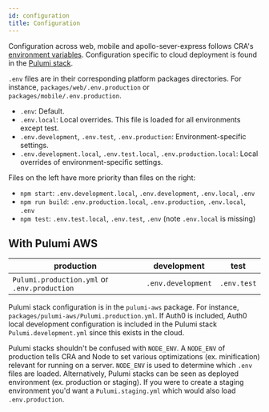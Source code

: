 ```yaml
---
id: configuration
title: Configuration
---
```


Configuration across web, mobile and apollo-sever-express follows CRA's [environment variables](https://create-react-app.dev/docs/adding-custom-environment-variables/). Configuration specific to cloud deployment is found in the [Pulumi stack](https://www.pulumi.com/docs/intro/concepts/stack/).

`.env` files are in their corresponding platform packages directories. For instance, `packages/web/.env.production` or `packages/mobile/.env.production`.

- `.env`: Default.
- `.env.local`: Local overrides. This file is loaded for all environments except test.
- `.env.development`, `.env.test`, `.env.production`: Environment-specific settings.
- `.env.development.local`, `.env.test.local`, `.env.production.local`: Local overrides of environment-specific settings.

Files on the left have more priority than files on the right:

- `npm start`: `.env.development.local`, `.env.development`, `.env.local`, `.env`
- `npm run build`: `.env.production.local`, `.env.production`, `.env.local`, `.env`
- `npm test`: `.env.test.local`, `.env.test`, `.env` (note `.env.local` is missing)

## With Pulumi AWS

| production                                   | development        | test        |
| -------------------------------------------- | ------------------ | ----------- |
| `Pulumi.production.yml` or `.env.production` | `.env.development` | `.env.test` |

Pulumi stack configuration is in the `pulumi-aws` package. For instance, `packages/pulumi-aws/Pulumi.production.yml`. If Auth0 is included, Auth0 local development configuration is included in the Pulumi stack `Pulumi.development.yml` since this exists in the cloud.

Pulumi stacks shouldn't be confused with `NODE_ENV`. A `NODE_ENV` of production tells CRA and Node to set various optimizations (ex. minification) relevant for running on a server. `NODE_ENV` is used to determine which `.env` files are loaded. Alternatively, Pulumi stacks can be seen as deployed environment (ex. production or staging). If you were to create a staging environment you'd want a `Pulumi.staging.yml` which would also load `.env.production`.
